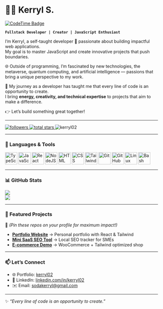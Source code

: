 # 🏄‍♂️ Kerryl S.
[![CodeTime Badge](https://shields.jannchie.com/endpoint?style=flat&color=222&url=https%3A%2F%2Fapi.codetime.dev%2Fv3%2Fusers%2Fshield%3Fuid%3D34881)](https://codetime.dev)

**`Fullstack Developer | Creator | JavaScript Enthusiast`**

I’m Kerryl, a self-taught developer 🔱 passionate about building impactful web applications.  
My goal is to master JavaScript and create innovative projects that push boundaries.  

🌐 Outside of programming, I’m fascinated by new technologies, the metaverse, quantum computing, and artificial intelligence — passions that bring a unique perspective to my work.  

🚀 My journey as a developer has taught me that every line of code is an opportunity to create.  
I bring **energy, creativity, and technical expertise** to projects that aim to make a difference.  

👉 Let’s build something great together!  

---

<p align="left">
  <a href="https://github.com/kerryl02?tab=followers">
    <img alt="followers" title="Follow me on Github" src="https://custom-icon-badges.demolab.com/github/followers/Kerryl02?color=236ad3&labelColor=1155ba&style=for-the-badge&logo=person-add&label=Follow&logoColor=white"/>
  </a>
  <a href="https://github.com/Kerryl02?tab=repositories&sort=stargazers">
    <img alt="total stars" title="Total stars on GitHub" src="https://custom-icon-badges.demolab.com/github/stars/Kerryl02?color=55960c&style=for-the-badge&labelColor=488207&logo=star"/>
  </a>
  <img src="https://komarev.com/ghpvc/?username=kerryl02&label=Profile%20views&color=000000&style=flat" alt="kerryl02" />
</p>

---

### 🧰 Languages & Tools

<p>
<img alt="TypeScript" width="40px" src="https://cdn.jsdelivr.net/gh/devicons/devicon/icons/typescript/typescript-plain.svg" />
<img alt="JavaScript" width="40px" src="https://cdn.jsdelivr.net/gh/devicons/devicon/icons/javascript/javascript-plain.svg" />
<img alt="React" width="40px" src="https://cdn.jsdelivr.net/gh/devicons/devicon/icons/react/react-original.svg" />
<img alt="NodeJS" width="40px" src="https://cdn.jsdelivr.net/gh/devicons/devicon/icons/nodejs/nodejs-original.svg" />
<img alt="HTML" width="40px" src="https://cdn.jsdelivr.net/gh/devicons/devicon/icons/html5/html5-plain.svg" />
<img alt="CSS" width="40px" src="https://cdn.jsdelivr.net/gh/devicons/devicon/icons/css3/css3-plain.svg" />
<img alt="TailwindCSS" width="40px" src="https://raw.githubusercontent.com/simple-icons/simple-icons/develop/icons/tailwindcss.svg" />
<img alt="Git" width="40px" src="https://cdn.jsdelivr.net/gh/devicons/devicon/icons/git/git-original.svg" />
<img alt="GitHub" width="40px" src="https://cdn.jsdelivr.net/gh/devicons/devicon/icons/github/github-original.svg" />
<img alt="Linux" width="40px" src="https://cdn.jsdelivr.net/gh/devicons/devicon/icons/linux/linux-original.svg" />
<img alt="Bash" width="40px" src="https://cdn.jsdelivr.net/gh/devicons/devicon/icons/bash/bash-original.svg" />
</p>

---

### 📊 GitHub Stats

![](https://github-readme-stats.vercel.app/api?username=Kerryl02&theme=radical&show_icons=true&hide_border=true&count_private=true)  
![](https://github-readme-stats.vercel.app/api/top-langs/?username=Kerryl02&layout=compact&theme=radical&hide_border=true)

---

### 🌟 Featured Projects
🔗 *(Pin these repos on your profile for maximum impact!)*  

- **[Portfolio Website](https://github.com/Kerryl02/portfolio)** → Personal portfolio with React & Tailwind  
- **[Mini SaaS SEO Tool](https://github.com/Kerryl02/mini-saas-seo)** → Local SEO tracker for SMEs  
- **[E-commerce Demo](https://github.com/Kerryl02/ecommerce-demo)** → WooCommerce + Tailwind optimized shop  

---

### 📫 Let’s Connect

- 🌐 Portfolio: [kerryl02](https://portfolio-kappa-beryl-47.vercel.app/)  
- 💼 LinkedIn: [linkedin.com/in/kerryl02](https://linkedin.com/in/kerryl02)  
- ✉️ Email: [sodakerryl@gmail.com](mailto:kerryl@example.com)

---

✨ *“Every line of code is an opportunity to create.”*
